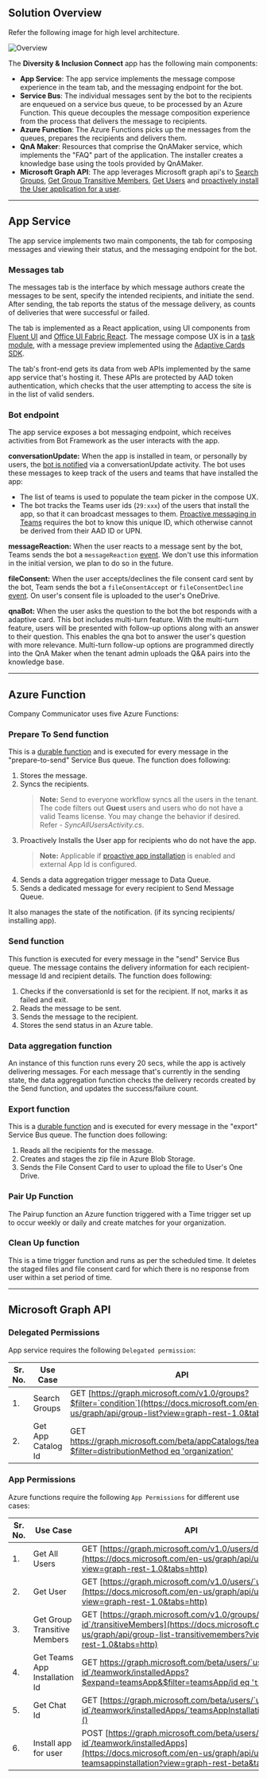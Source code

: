 ## Solution Overview

Refer the following image for high level architecture.

![Overview](images/architecture_overview_v2.png)

The **Diversity & Inclusion Connect** app has the following main components:
* **App Service**: The app service implements the message compose experience in the team tab, and the messaging endpoint for the bot.
* **Service Bus**: The individual messages sent by the bot to the recipients are enqueued on a service bus queue, to be processed by an Azure Function. This queue decouples the message composition experience from the process that delivers the message to recipients.
* **Azure Function**: The Azure Functions picks up the messages from the queues, prepares the recipients and delivers them.
* **QnA Maker**: Resources that comprise the QnAMaker service, which implements the "FAQ" part of the application. The installer creates a knowledge base using the tools provided by QnAMaker.
* **Microsoft Graph API**: The app leverages Microsoft graph api's to [Search Groups](https://docs.microsoft.com/en-us/graph/api/group-list?view=graph-rest-1.0&tabs=http), [Get Group Transitive Members](https://docs.microsoft.com/en-us/graph/api/group-list-transitivemembers?view=graph-rest-1.0&tabs=http), [Get Users](https://docs.microsoft.com/en-us/graph/api/user-list?view=graph-rest-1.0&tabs=http) and [proactively install the User application for a user](https://docs.microsoft.com/en-us/graph/api/user-add-teamsappinstallation?view=graph-rest-beta&tabs=http).

---

## App Service

The app service implements two main components, the tab for composing messages and viewing their status, and the messaging endpoint for the bot.

### Messages tab

The messages tab is the interface by which message authors create the messages to be sent, specify the intended recipients, and initiate the send. After sending, the tab reports the status of the message delivery, as counts of deliveries that were successful or failed.

The tab is implemented as a React application, using UI components from [Fluent UI](https://github.com/microsoft/fluent-ui-react) and [Office UI Fabric React](https://github.com/OfficeDev/office-ui-fabric-react). The message compose UX is in a [task module](https://docs.microsoft.com/en-us/microsoftteams/platform/concepts/task-modules/task-modules-overview), with a message preview implemented using the [Adaptive Cards SDK](https://docs.microsoft.com/en-us/adaptive-cards/sdk/rendering-cards/javascript/getting-started).

The tab's front-end gets its data from web APIs implemented by the same app service that's hosting it. These APIs are protected by AAD token authentication, which checks that the user attempting to access the site is in the list of valid senders.

### Bot endpoint

The app service exposes a bot messaging endpoint, which receives activities from Bot Framework as the user interacts with the app.

**conversationUpdate:** When the app is installed in team, or personally by users, the [bot is notified](https://docs.microsoft.com/en-us/microsoftteams/platform/concepts/bots/bots-notifications) via a conversationUpdate activity. The bot uses these messages to keep track of the users and teams that have installed the app:
* The list of teams is used to populate the team picker in the compose UX.
* The bot tracks the Teams user ids (`29:xxx`) of the users that install the app, so that it can broadcast messages to them. [Proactive messaging in Teams](https://docs.microsoft.com/en-us/microsoftteams/platform/concepts/bots/bot-conversations/bots-conv-proactive) requires the bot to know this unique ID, which otherwise cannot be derived from their AAD ID or UPN.

**messageReaction:** When the user reacts to a message sent by the bot, Teams sends the bot a `messageReaction` [event](https://docs.microsoft.com/en-us/microsoftteams/platform/concepts/bots/bots-notifications#reactions). We don't use this information in the initial version, we plan to do so in the future.

**fileConsent:** When the user accepts/declines the file consent card sent by the bot, Team sends the bot a `fileConsentAccept` or `fileConsentDecline` [event](https://docs.microsoft.com/en-us/microsoftteams/platform/bots/how-to/conversations/send-and-receive-files?tabs=dotnet). On user's consent file is uploaded to the user's OneDrive.

**qnaBot:** When the user asks the question  to the bot the bot responds with a adaptive card. This bot includes multi-turn feature. With the multi-turn feature, users will be presented with follow-up options along with an answer to their question. This enables the qna bot to answer the user's question with more relevance. Multi-turn follow-up options are programmed directly into the QnA Maker when the tenant admin uploads the Q&A pairs into the knowledge base.

---

## Azure Function

Company Communicator uses five Azure Functions:

### Prepare To Send function

This is a [durable function](https://docs.microsoft.com/en-us/azure/azure-functions/durable/durable-functions-overview?tabs=csharp) and is executed for every message in the "prepare-to-send" Service Bus queue. The function does following:
1. Stores the message.
2. Syncs the recipients. 
   > **Note:** Send to everyone workflow syncs all the users in the tenant. The code filters out **Guest** users and users who do not have a valid Teams license. You may change the behavior if desired. Refer - *SyncAllUsersActivity.cs*.
3. Proactively Installs the User app for recipients who do not have the app.
   >**Note:** Applicable if [proactive app installation](https://github.com/OfficeDev/microsoft-teams-diversity-&-inclusive-connect-app/wiki/Deployment-guide#2.-deploy-to-your-azure-subscription) is enabled and external App Id is configured.
4. Sends a data aggregation trigger message to Data Queue.
5. Sends a dedicated message for every recipient to Send Message Queue.

It also manages the state of the notification. (if its syncing recipients/ installing app).

### Send function

This function is executed for every message in the "send" Service Bus queue. The message contains the delivery information for each recipient- message Id and recipient details. The function does following:
1. Checks if the conversationId is set for the recipient. If not, marks it as failed and exit.
2. Reads the message to be sent.
3. Sends the message to the recipient.
4. Stores the send status in an Azure table.

### Data aggregation function

An instance of this function runs every 20 secs, while the app is actively delivering messages. For each message that's currently in the sending state, the data aggregation function checks the delivery records created by the Send function, and updates the success/failure count.

### Export function

This is a [durable function](https://docs.microsoft.com/en-us/azure/azure-functions/durable/durable-functions-overview?tabs=csharp) and is executed for every message in the "export" Service Bus queue. The function does following:
1. Reads all the recipients for the message.
2. Creates and stages the zip file in Azure Blob Storage.
3. Sends the File Consent Card to user to upload the file to User's One Drive.

### Pair Up Function

The Pairup function an Azure function triggered with a Time trigger set up to occur weekly or daily and create matches for your organization.

### Clean Up function

This is a time trigger function and runs as per the scheduled time. It deletes the staged files and file consent card for which there is no response from user within a set period of time.

---

## Microsoft Graph API

### Delegated Permissions
App service requires the following `Delegated permission`:

|Sr. No.| Use Case | API|  Delegated permissions| API version
|--|--|--|--|--|
| 1. | Search Groups | GET [https://graph.microsoft.com/v1.0/groups?$filter=`condition`](https://docs.microsoft.com/en-us/graph/api/group-list?view=graph-rest-1.0&tabs=http) | Group.Read.All| v1.0
| 2. | Get App Catalog Id | GET [https://graph.microsoft.com/beta/appCatalogs/teamsApps?$filter=distributionMethod eq 'organization'](https://docs.microsoft.com/en-us/graph/api/teamsapp-list?view=graph-rest-beta&tabs=http) | AppCatalog.Read.All | Beta

### App Permissions
Azure functions require the following `App Permissions` for different use cases:

|Sr. No.| Use Case | API|  Application permissions| API version
|--|--|--|--|--|
| 1. | Get All Users | GET [https://graph.microsoft.com/v1.0/users/delta](https://docs.microsoft.com/en-us/graph/api/user-delta?view=graph-rest-1.0&tabs=http) | User.Read.All | v1.0
| 2. | Get User | GET [https://graph.microsoft.com/v1.0/users/`user-id`](https://docs.microsoft.com/en-us/graph/api/user-get?view=graph-rest-1.0&tabs=http) | User.Read.All| v1.0
| 3. | Get Group Transitive Members | GET [https://graph.microsoft.com/v1.0/groups/`group-id`/transitiveMembers](https://docs.microsoft.com/en-us/graph/api/group-list-transitivemembers?view=graph-rest-1.0&tabs=http) | Group.Read.All| v1.0
| 4. | Get Teams App Installation Id | GET [https://graph.microsoft.com/beta/users/`user-id`/teamwork/installedApps?$expand=teamsApp&$filter=teamsApp/id eq '`teamsAppId`'](https://docs.microsoft.com/en-us/graph/api/user-list-teamsappinstallation?view=graph-rest-beta&tabs=http#example-2-get-the-names-and-other-details-of-apps-installed-for-the-user) | TeamsAppInstallation.ReadWriteForUser.All | Beta
| 5. | Get Chat Id | GET [https://graph.microsoft.com/beta/users/`user-id`/teamwork/installedApps/`teamsAppInstallationId`/chat]() | TeamsAppInstallation.ReadWriteForUser.All | Beta
| 6. | Install app for user | POST [https://graph.microsoft.com/beta/users/`user-id`/teamwork/installedApps](https://docs.microsoft.com/en-us/graph/api/user-add-teamsappinstallation?view=graph-rest-beta&tabs=http) | TeamsAppInstallation.ReadWriteForUser.All | Beta